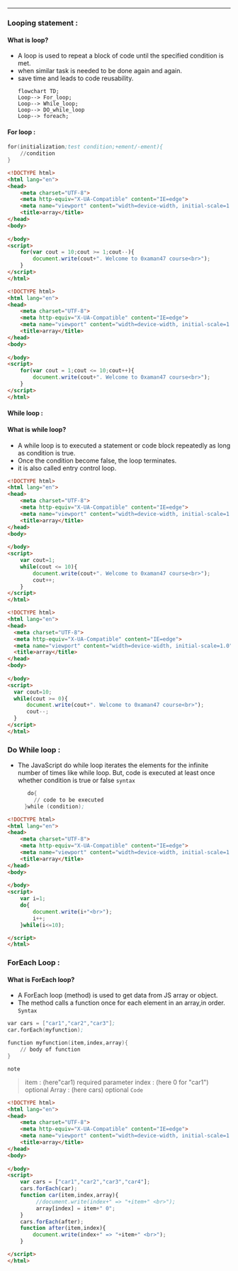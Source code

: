 ___
### Looping statement :
#### What is loop?
* A loop is used to repeat a block of code until the specified condition is met.
* when similar task is needed to be done again and again.
* save time and leads to code reusability.
  ```mermaid
  flowchart TD;
  Loop--> For_loop;
  Loop--> While_loop;
  Loop--> DO_while_loop
  Loop--> foreach;
  ```
#### For loop :
```s
for(initialization;test condition;+ement/-ement){
    //condition
}
```  
``` html
<!DOCTYPE html>
<html lang="en">
<head>
    <meta charset="UTF-8">
    <meta http-equiv="X-UA-Compatible" content="IE=edge">
    <meta name="viewport" content="width=device-width, initial-scale=1.0">
    <title>array</title>
</head>
<body>
    
</body>
<script>
    for(var cout = 10;cout >= 1;cout--){
        document.write(cout+". Welcome to 0xaman47 course<br>");
    }
</script>
</html>
```
```html
<!DOCTYPE html>
<html lang="en">
<head>
    <meta charset="UTF-8">
    <meta http-equiv="X-UA-Compatible" content="IE=edge">
    <meta name="viewport" content="width=device-width, initial-scale=1.0">
    <title>array</title>
</head>
<body>
    
</body>
<script>
    for(var cout = 1;cout <= 10;cout++){
        document.write(cout+". Welcome to 0xaman47 course<br>");
    }
</script>
</html>
```
#### While loop :
#### What is while loop?
* A while loop is to executed a statement or code block repeatedly as long as condition is true.
* Once the condition become false, the loop terminates.
* it is also called entry control loop.
```html
<!DOCTYPE html>
<html lang="en">
<head>
    <meta charset="UTF-8">
    <meta http-equiv="X-UA-Compatible" content="IE=edge">
    <meta name="viewport" content="width=device-width, initial-scale=1.0">
    <title>array</title>
</head>
<body>
    
</body>
<script>
    var cout=1;
    while(cout <= 10){
        document.write(cout+". Welcome to 0xaman47 course<br>");
        cout++;
    }
</script>
</html>
```
  ```html
  <!DOCTYPE html>
<html lang="en">
<head>
    <meta charset="UTF-8">
    <meta http-equiv="X-UA-Compatible" content="IE=edge">
    <meta name="viewport" content="width=device-width, initial-scale=1.0">
    <title>array</title>
</head>
<body>
    
</body>
<script>
    var cout=10;
    while(cout >= 0){
        document.write(cout+". Welcome to 0xaman47 course<br>");
        cout--;
    }
</script>
</html>
```
### Do While loop :
* The JavaScript do while loop iterates the elements for the infinite number of times like while loop. But, code is executed at least once whether condition is true or false
  ```syntax```
  ```s
     do{  
       // code to be executed  
    }while (condition);   
  ```

```html
<!DOCTYPE html>
<html lang="en">
<head>
    <meta charset="UTF-8">
    <meta http-equiv="X-UA-Compatible" content="IE=edge">
    <meta name="viewport" content="width=device-width, initial-scale=1.0">
    <title>array</title>
</head>
<body>
    
</body>
<script>
    var i=1;
    do{
        document.write(i+"<br>");
        i++;
    }while(i<=10);

</script>
</html>
```
### ForEach Loop :
#### What is ForEach loop?
* A ForEach loop (method) is used to get data from JS array or object.
* The method calls a function once for each element in an array,in order.
```Syntax```
```s
var cars = ["car1","car2","car3"];
car.forEach(myfunction);

function myfunction(item,index,array){
    // body of function
}
```
```note```
> item : (here"car1) required parameter
> index : (here 0 for "car1") optional
> Array : (here cars) optional
```Code```
```html
<!DOCTYPE html>
<html lang="en">
<head>
    <meta charset="UTF-8">
    <meta http-equiv="X-UA-Compatible" content="IE=edge">
    <meta name="viewport" content="width=device-width, initial-scale=1.0">
    <title>array</title>
</head>
<body>
    
</body>
<script>
    var cars = ["car1","car2","car3","car4"];
    cars.forEach(car);
    function car(item,index,array){
         //document.write(index+" => "+item+" <br>");
         array[index] = item+" 0";
    }    
    cars.forEach(after);
    function after(item,index){
        document.write(index+" => "+item+" <br>");
    }

</script>
</html>
```

